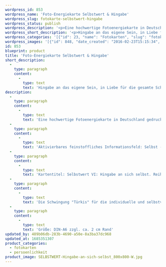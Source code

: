 ```yaml
---
wordpress_id: 853
wordpress_name: 'Foto-Energiekarte Selbstwert & Hingabe'
wordpress_slug: fotokarte-selbstwert-hingabe
wordpress_status: publish
wordpress_description: '<p>Eine hochwertige Fotoenergiekarte in Deutschland gedruckt und in Handarbeit laminiert.  Sie ist in Postkartengröße (DIN-A6) gut zu transportieren und kann auch auf den Körper aufgelegt werden.</p><p>Aktivierbares feinstoffliches Informationsfeld: Selbst - Hingabe - Demut - Liebe - Sein: Die Karten der Reihe "Selbstwert" repräsentieren Energiefelder eines natürlichen Selbstbewusstseins, gekoppelt mit Selbstachtung. Im sechsten Energiefeld dieser Reihe "Hingabe an sich selbst" ist über die vollständige Annahme des eigenen Ich hinaus ein Zustand von Demut (im positiven Sinne) in Bezug auf das Wunder existent, hier als Mensch geboren zu sein. In einem Zustand von Hingabe an sich selbst ist ein Mensch in sich geborgen und gibt die Widerstände gegen sich selbst auf.</p><p>Kartentitel: Selbstwert VI: Hingabe an sich selbst. Reihe: Selbstwert. Schwingung: Türkis</p><p>Die Schwingung "Türkis" für die individuelle und selbstverantwortliche Persönlichkeitsentwicklung, entspricht einer gereiften Entwicklungsstufe.</p><p>Größe: DIN-A6 zzgl. ca. 2 cm Rand<br />Andere Formate sind individuell für Sie innerhalb weniger Tage herstellbar. Bitte kontaktieren Sie uns hierfür unter <a href="mailto:info@elvedenverlag.de">info@elvedenverlag.de</a>.</p><p><a href="https://my.feenbaum.de/anwendung-energiebilder-foto-laminiert/">Anwendungshinweise</a>      <a href="https://my.feenbaum.de/produktinformationen-fotokarten/">Produktinformationen</a></p>'
wordpress_short_description: '<p>Hingabe an das eigene Sein, in Liebe für die gesamte Schöpfung<br /><em>Hinweis: Das Wasserzeichen „Elveden Verlag Energiebild“ wird nicht mit gedruckt</em></p>'
wordpress_categories: '[{"id": 23, "name": "Fotokarten", "slug": "fotokarten"}, {"id": 37, "name": "Pers\u00f6nlichkeit", "slug": "persoenlichkeit"}]'
wordpress_images: '[{"id": 848, "date_created": "2016-02-23T15:15:34", "date_created_gmt": "2016-02-23T13:15:34", "date_modified": "2016-02-23T15:15:34", "date_modified_gmt": "2016-02-23T13:15:34", "src": "https://my.feenbaum.de/wp-content/uploads/2016/02/SELBSTWERT-Hingabe-an-sich-selbst_800x800-W.jpg", "name": "SELBSTWERT-Hingabe-an-sich-selbst_800x800-W", "alt": ""}]'
id: 853
blueprint: product
title: 'Foto-Energiekarte Selbstwert & Hingabe'
short_description:
  -
    type: paragraph
    content:
      -
        type: text
        text: 'Hingabe an das eigene Sein, in Liebe für die gesamte Schöpfung'
description:
  -
    type: paragraph
    content:
      -
        type: text
        text: 'Eine hochwertige Fotoenergiekarte in Deutschland gedruckt und in Handarbeit laminiert.  Sie ist in Postkartengröße (DIN-A6) gut zu transportieren und kann auch auf den Körper aufgelegt werden.'
  -
    type: paragraph
    content:
      -
        type: text
        text: 'Aktivierbares feinstoffliches Informationsfeld: Selbst - Hingabe - Demut - Liebe - Sein: Die Karten der Reihe "Selbstwert" repräsentieren Energiefelder eines natürlichen Selbstbewusstseins, gekoppelt mit Selbstachtung. Im sechsten Energiefeld dieser Reihe "Hingabe an sich selbst" ist über die vollständige Annahme des eigenen Ich hinaus ein Zustand von Demut (im positiven Sinne) in Bezug auf das Wunder existent, hier als Mensch geboren zu sein. In einem Zustand von Hingabe an sich selbst ist ein Mensch in sich geborgen und gibt die Widerstände gegen sich selbst auf.'
  -
    type: paragraph
    content:
      -
        type: text
        text: 'Kartentitel: Selbstwert VI: Hingabe an sich selbst. Reihe: Selbstwert. Schwingung: Türkis'
  -
    type: paragraph
    content:
      -
        type: text
        text: 'Die Schwingung "Türkis" für die individuelle und selbstverantwortliche Persönlichkeitsentwicklung, entspricht einer gereiften Entwicklungsstufe.'
  -
    type: paragraph
    content:
      -
        type: text
        text: 'Größe: DIN-A6 zzgl. ca. 2 cm Rand'
updated_by: 489b06db-283b-4690-a50e-8a3ba37dc968
updated_at: 1685351307
product_categories:
  - fotokarten
  - persoenlichkeit
product_image: SELBSTWERT-Hingabe-an-sich-selbst_800x800-W.jpg
---
```


